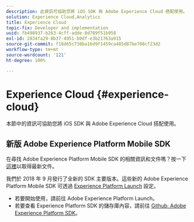 ```yaml
---
description: 此資訊可協助您將 iOS SDK 與 Adobe Experience Cloud 搭配使用。
solution: Experience Cloud,Analytics
title: Experience Cloud
topic-fix: Developer and implementation
uuid: fb498937-b263-4cff-adde-8d709f51b950
exl-id: 2834fa29-8b37-4951-b0df-e3b21763a915
source-git-commit: f18d65c738ba16d9f1459ca485d87be708cf23d2
workflow-type: tm+mt
source-wordcount: '121'
ht-degree: 100%

---
```


# Experience Cloud {#experience-cloud}

本節中的資訊可協助您將 iOS SDK 與 Adobe Experience Cloud 搭配使用。

## 新版 Adobe Experience Platform Mobile SDK

在尋找 Adobe Experience Platform Mobile SDK 的相關資訊和文件嗎？按一下[這裡](https://aep-sdks.gitbook.io/docs/)以取得最新文件。

我們於 2018 年 9 月發行了全新的 SDK 主要版本。這些新的 Adobe Experience Platform Mobile SDK 可透過 [Experience Platform Launch](https://www.adobe.com/tw/experience-platform/launch.html) 設定。

* 若要開始使用，請前往 Adobe Experience Platform Launch。
* 若要查看 Experience Platform SDK 的儲存庫內容，請前往 [Github: Adobe Experience Platform SDK](https://github.com/Adobe-Marketing-Cloud/acp-sdks)。
